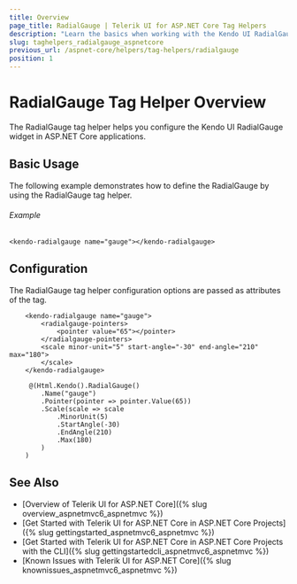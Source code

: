 ```yaml
---
title: Overview
page_title: RadialGauge | Telerik UI for ASP.NET Core Tag Helpers
description: "Learn the basics when working with the Kendo UI RadialGauge tag helper for ASP.NET Core (MVC 6 or ASP.NET Core MVC)."
slug: taghelpers_radialgauge_aspnetcore
previous_url: /aspnet-core/helpers/tag-helpers/radialgauge
position: 1
---
```


# RadialGauge Tag Helper Overview

The RadialGauge tag helper helps you configure the Kendo UI RadialGauge widget in ASP.NET Core applications.

## Basic Usage

The following example demonstrates how to define the RadialGauge by using the RadialGauge tag helper.

###### Example

    <kendo-radialgauge name="gauge"></kendo-radialgauge>

## Configuration

The RadialGauge tag helper configuration options are passed as attributes of the tag.

```tab-tagHelper
    <kendo-radialgauge name="gauge">
        <radialgauge-pointers>
            <pointer value="65"></pointer>
        </radialgauge-pointers>
        <scale minor-unit="5" start-angle="-30" end-angle="210" max="180">
        </scale>
    </kendo-radialgauge>
```
```tab-cshtml
     @(Html.Kendo().RadialGauge()
        .Name("gauge")
        .Pointer(pointer => pointer.Value(65))
        .Scale(scale => scale
            .MinorUnit(5)
            .StartAngle(-30)
            .EndAngle(210)
            .Max(180)
        )
    )
```

## See Also

* [Overview of Telerik UI for ASP.NET Core]({% slug overview_aspnetmvc6_aspnetmvc %})
* [Get Started with Telerik UI for ASP.NET Core in ASP.NET Core Projects]({% slug gettingstarted_aspnetmvc6_aspnetmvc %})
* [Get Started with Telerik UI for ASP.NET Core in ASP.NET Core Projects with the CLI]({% slug gettingstartedcli_aspnetmvc6_aspnetmvc %})
* [Known Issues with Telerik UI for ASP.NET Core]({% slug knownissues_aspnetmvc6_aspnetmvc %})
